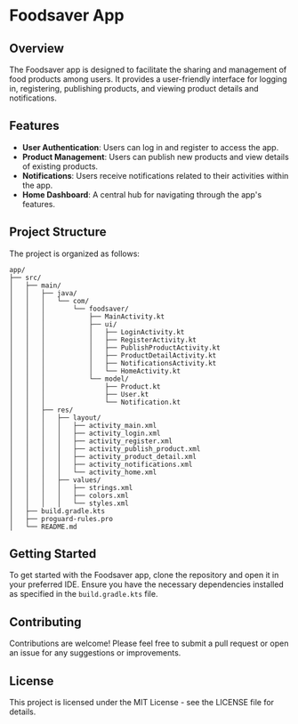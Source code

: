 # Foodsaver App

## Overview
The Foodsaver app is designed to facilitate the sharing and management of food products among users. It provides a user-friendly interface for logging in, registering, publishing products, and viewing product details and notifications.

## Features
- **User Authentication**: Users can log in and register to access the app.
- **Product Management**: Users can publish new products and view details of existing products.
- **Notifications**: Users receive notifications related to their activities within the app.
- **Home Dashboard**: A central hub for navigating through the app's features.

## Project Structure
The project is organized as follows:

```
app/
├── src/
│   ├── main/
│   │   ├── java/
│   │   │   └── com/
│   │   │       └── foodsaver/
│   │   │           ├── MainActivity.kt
│   │   │           ├── ui/
│   │   │           │   ├── LoginActivity.kt
│   │   │           │   ├── RegisterActivity.kt
│   │   │           │   ├── PublishProductActivity.kt
│   │   │           │   ├── ProductDetailActivity.kt
│   │   │           │   ├── NotificationsActivity.kt
│   │   │           │   └── HomeActivity.kt
│   │   │           └── model/
│   │   │               ├── Product.kt
│   │   │               ├── User.kt
│   │   │               └── Notification.kt
│   │   ├── res/
│   │   │   ├── layout/
│   │   │   │   ├── activity_main.xml
│   │   │   │   ├── activity_login.xml
│   │   │   │   ├── activity_register.xml
│   │   │   │   ├── activity_publish_product.xml
│   │   │   │   ├── activity_product_detail.xml
│   │   │   │   ├── activity_notifications.xml
│   │   │   │   └── activity_home.xml
│   │   │   ├── values/
│   │   │   │   ├── strings.xml
│   │   │   │   ├── colors.xml
│   │   │   │   └── styles.xml
│   ├── build.gradle.kts
│   ├── proguard-rules.pro
│   └── README.md
```

## Getting Started
To get started with the Foodsaver app, clone the repository and open it in your preferred IDE. Ensure you have the necessary dependencies installed as specified in the `build.gradle.kts` file.

## Contributing
Contributions are welcome! Please feel free to submit a pull request or open an issue for any suggestions or improvements.

## License
This project is licensed under the MIT License - see the LICENSE file for details.